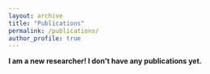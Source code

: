 ```yaml
---
layout: archive
title: "Publications"
permalink: /publications/
author_profile: true
---
```


**I am a new researcher! I don't have any publications yet.**
